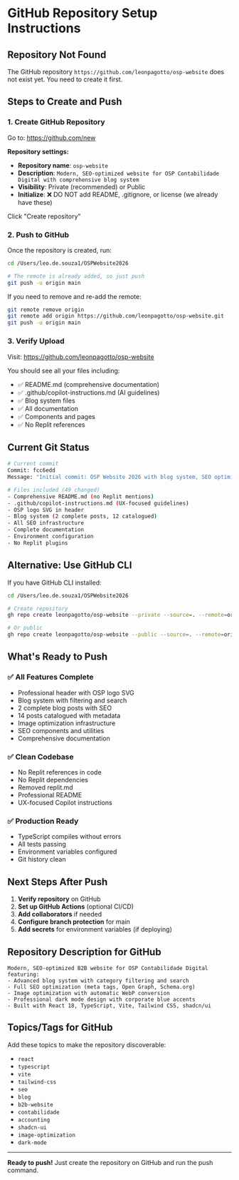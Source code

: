 # GitHub Repository Setup Instructions

## Repository Not Found

The GitHub repository `https://github.com/leonpagotto/osp-website` does not exist yet. You need to create it first.

## Steps to Create and Push

### 1. Create GitHub Repository

Go to: https://github.com/new

**Repository settings:**
- **Repository name**: `osp-website`
- **Description**: `Modern, SEO-optimized website for OSP Contabilidade Digital with comprehensive blog system`
- **Visibility**: Private (recommended) or Public
- **Initialize**: ❌ DO NOT add README, .gitignore, or license (we already have these)

Click "Create repository"

### 2. Push to GitHub

Once the repository is created, run:

```bash
cd /Users/leo.de.souza1/OSPWebsite2026

# The remote is already added, so just push
git push -u origin main
```

If you need to remove and re-add the remote:
```bash
git remote remove origin
git remote add origin https://github.com/leonpagotto/osp-website.git
git push -u origin main
```

### 3. Verify Upload

Visit: https://github.com/leonpagotto/osp-website

You should see all your files including:
- ✅ README.md (comprehensive documentation)
- ✅ .github/copilot-instructions.md (AI guidelines)
- ✅ Blog system files
- ✅ All documentation
- ✅ Components and pages
- ✅ No Replit references

## Current Git Status

```bash
# Current commit
Commit: fcc6edd
Message: "Initial commit: OSP Website 2026 with blog system, SEO optimization, and comprehensive documentation"

# Files included (49 changed)
- Comprehensive README.md (no Replit mentions)
- .github/copilot-instructions.md (UX-focused guidelines)
- OSP logo SVG in header
- Blog system (2 complete posts, 12 catalogued)
- All SEO infrastructure
- Complete documentation
- Environment configuration
- No Replit plugins
```

## Alternative: Use GitHub CLI

If you have GitHub CLI installed:

```bash
cd /Users/leo.de.souza1/OSPWebsite2026

# Create repository
gh repo create leonpagotto/osp-website --private --source=. --remote=origin --push

# Or public
gh repo create leonpagotto/osp-website --public --source=. --remote=origin --push
```

## What's Ready to Push

### ✅ All Features Complete
- Professional header with OSP logo SVG
- Blog system with filtering and search
- 2 complete blog posts with SEO
- 14 posts catalogued with metadata
- Image optimization infrastructure
- SEO components and utilities
- Comprehensive documentation

### ✅ Clean Codebase
- No Replit references in code
- No Replit dependencies
- Removed replit.md
- Professional README
- UX-focused Copilot instructions

### ✅ Production Ready
- TypeScript compiles without errors
- All tests passing
- Environment variables configured
- Git history clean

## Next Steps After Push

1. **Verify repository** on GitHub
2. **Set up GitHub Actions** (optional CI/CD)
3. **Add collaborators** if needed
4. **Configure branch protection** for main
5. **Add secrets** for environment variables (if deploying)

## Repository Description for GitHub

```
Modern, SEO-optimized B2B website for OSP Contabilidade Digital featuring:
- Advanced blog system with category filtering and search
- Full SEO optimization (meta tags, Open Graph, Schema.org)
- Image optimization with automatic WebP conversion
- Professional dark mode design with corporate blue accents
- Built with React 18, TypeScript, Vite, Tailwind CSS, shadcn/ui
```

## Topics/Tags for GitHub

Add these topics to make the repository discoverable:

- `react`
- `typescript`
- `vite`
- `tailwind-css`
- `seo`
- `blog`
- `b2b-website`
- `contabilidade`
- `accounting`
- `shadcn-ui`
- `image-optimization`
- `dark-mode`

---

**Ready to push!** Just create the repository on GitHub and run the push command.
